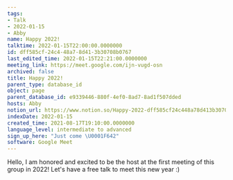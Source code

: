 ```yaml
---
tags:
- Talk
- 2022-01-15
- Abby
name: Happy 2022!
talktime: 2022-01-15T22:00:00.0000000
id: dff585cf-24c4-48a7-8d41-3b30708b0767
last_edited_time: 2022-01-15T22:21:00.0000000
meeting_link: https://meet.google.com/ijn-vugd-osn
archived: false
title: Happy 2022!
parent_type: database_id
object: page
parent_database_id: e9339446-880f-4ef0-8ad7-8ad1f507dded
hosts: Abby
notion_url: https://www.notion.so/Happy-2022-dff585cf24c448a78d413b30708b0767
indexDate: 2022-01-15
created_time: 2021-08-17T19:10:00.0000000
language_level: intermediate to advanced
sign_up_here: "Just come \U0001F642"
software: Google Meet
---
```


Hello, I am honored and excited to be the host at the first meeting of this group in 2022! Let's have a free talk to meet this new year :)





